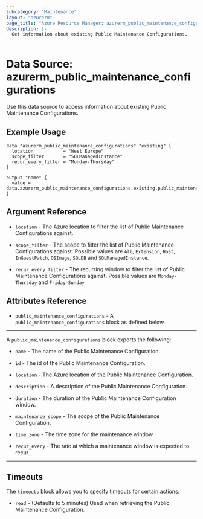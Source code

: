 ```yaml
---
subcategory: "Maintenance"
layout: "azurerm"
page_title: "Azure Resource Manager: azurerm_public_maintenance_configurations"
description: |-
  Get information about existing Public Maintenance Configurations.
---
```


# Data Source: azurerm_public_maintenance_configurations

Use this data source to access information about existing Public Maintenance Configurations.

## Example Usage

```hcl
data "azurerm_public_maintenance_configurations" "existing" {
  location           = "West Europe"
  scope_filter       = "SQLManagedInstance"
  recur_every_filter = "Monday-Thursday"
}

output "name" {
  value = data.azurerm_public_maintenance_configurations.existing.public_maintenance_configurations[0].name
}
```

## Argument Reference

* `location` - The Azure location to filter the list of Public Maintenance Configurations against.

* `scope_filter` - The scope to filter the list of Public Maintenance Configurations against. Possible values are `All`, `Extension`, `Host`, `InGuestPatch`, `OSImage`, `SQLDB` and `SQLManagedInstance`.

* `recur_every_filter` - The recurring window to filter the list of Public Maintenance Configurations against. Possible values are `Monday-Thursday` and `Friday-Sunday`

## Attributes Reference

* `public_maintenance_configurations` - A `public_maintenance_configurations` block as defined below.

---

A `public_maintenance_configurations` block exports the following:

* `name` - The name of the Public Maintenance Configuration.

* `id` - The id of the Public Maintenance Configuration.

* `location` - The Azure location of the Public Maintenance Configuration.

* `description` - A description of the Public Maintenance Configuration.

* `duration` - The duration of the Public Maintenance Configuration window.

* `maintenance_scope` - The scope of the Public Maintenance Configuration.

* `time_zone` - The time zone for the maintenance window.

* `recur_every` - The rate at which a maintenance window is expected to recur.

---

## Timeouts

The `timeouts` block allows you to specify [timeouts](https://www.terraform.io/docs/configuration/resources.html#timeouts) for certain actions:

* `read` - (Defaults to 5 minutes) Used when retrieving the Public Maintenance Configuration.
